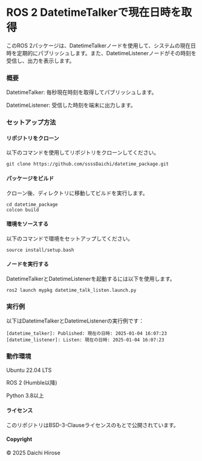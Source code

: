 # ROS 2 DatetimeTalkerで現在日時を取得
このROS 2パッケージは、DatetimeTalkerノードを使用して、システムの現在日時を定期的にパブリッシュします。また、DatetimeListenerノードがその時刻を受信し、出力を表示します。
### 概要
DatetimeTalker: 毎秒現在時刻を取得してパブリッシュします。

DatetimeListener: 受信した時刻を端末に出力します。
### セットアップ方法
#### リポジトリをクローン
以下のコマンドを使用してリポジトリをクローンしてください。
```
git clone https://github.com/ssssDaichi/datetime_package.git
```
#### パッケージをビルド
クローン後、ディレクトリに移動してビルドを実行します。
```
cd datetime_package
colcon build
```
#### 環境をソースする
以下のコマンドで環境をセットアップしてください。
```
source install/setup.bash
```
#### ノードを実行する
DatetimeTalkerとDatetimeListenerを起動するには以下を使用します。
```
ros2 launch mypkg datetime_talk_listen.launch.py
```
### 実行例
以下はDatetimeTalkerとDatetimeListenerの実行例です：
```
[datetime_talker]: Published: 現在の日時: 2025-01-04 16:07:23
[datetime_listener]: Listen: 現在の日時: 2025-01-04 16:07:23
```
### 動作環境
Ubuntu 22.04 LTS

ROS 2 (Humble以降)

Python 3.8以上
#### ライセンス
このリポジトリはBSD-3-Clauseライセンスのもとで公開されています。
#### Copyright
© 2025 Daichi Hirose

